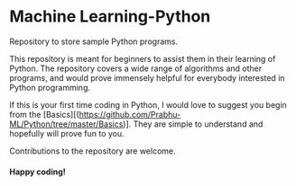 # Machine Learning-Python
Repository to store sample Python programs.

This repository is meant for beginners to assist them in their learning of Python. The repository covers a wide range of algorithms and other programs, and would prove immensely helpful for everybody interested in Python programming.

If this is your first time coding in Python, I would love to suggest you begin from the [Basics][(https://github.com/Prabhu-ML/Python/tree/master/Basics)]. They are simple to understand and hopefully will prove fun to you.


Contributions to the repository are welcome.

#### Happy coding!
